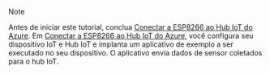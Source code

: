 > [!NOTE]
> Antes de iniciar este tutorial, conclua [Conectar a ESP8266 ao Hub IoT do Azure](../articles/iot-hub/iot-hub-arduino-huzzah-esp8266-get-started.md). Em [Conectar a ESP8266 ao Hub IoT do Azure](../articles/iot-hub/iot-hub-arduino-huzzah-esp8266-get-started.md), você configura seu dispositivo IoT e Hub IoT e implanta um aplicativo de exemplo a ser executado no seu dispositivo. O aplicativo envia dados de sensor coletados para o hub IoT.
